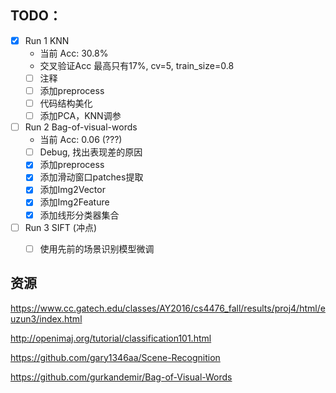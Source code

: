 ## TODO：
- [X] Run 1 KNN
  - 当前 Acc: 30.8%
  - 交叉验证Acc 最高只有17%, cv=5, train_size=0.8
  - [ ] 注释
  - [ ] 添加preprocess
  - [ ] 代码结构美化
  - [ ] 添加PCA，KNN调参

- [ ] Run 2 Bag-of-visual-words
  - 当前 Acc: 0.06 (???)
  - [ ] Debug, 找出表现差的原因
  - [X] 添加preprocess
  - [X] 添加滑动窗口patches提取
  - [X] 添加Img2Vector
  - [X] 添加Img2Feature
  - [x] 添加线形分类器集合

- [ ] Run 3 SIFT (冲点)
  - [ ] 使用先前的场景识别模型微调



## 资源
https://www.cc.gatech.edu/classes/AY2016/cs4476_fall/results/proj4/html/euzun3/index.html

http://openimaj.org/tutorial/classification101.html

https://github.com/gary1346aa/Scene-Recognition

https://github.com/gurkandemir/Bag-of-Visual-Words